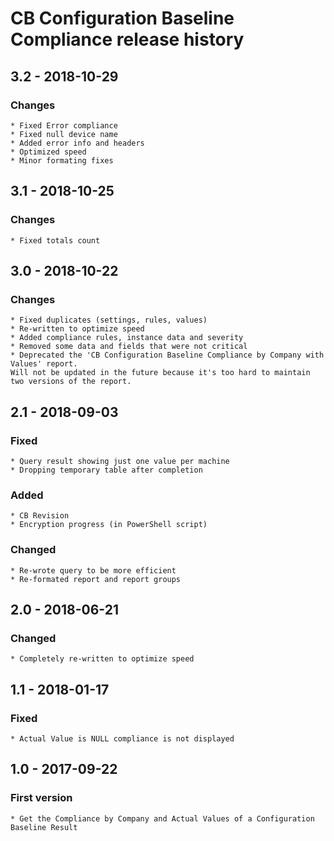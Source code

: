 # CB Configuration Baseline Compliance release history

## 3.2 - 2018-10-29

### Changes

    * Fixed Error compliance
    * Fixed null device name
    * Added error info and headers
    * Optimized speed
    * Minor formating fixes

## 3.1 - 2018-10-25

### Changes

    * Fixed totals count

## 3.0 - 2018-10-22

### Changes

    * Fixed duplicates (settings, rules, values)
    * Re-written to optimize speed
    * Added compliance rules, instance data and severity
    * Removed some data and fields that were not critical
    * Deprecated the 'CB Configuration Baseline Compliance by Company with Values' report.
    Will not be updated in the future because it's too hard to maintain two versions of the report.

## 2.1 - 2018-09-03

### Fixed

    * Query result showing just one value per machine
    * Dropping temporary table after completion

### Added

    * CB Revision
    * Encryption progress (in PowerShell script)

### Changed

    * Re-wrote query to be more efficient
    * Re-formated report and report groups

## 2.0 - 2018-06-21

### Changed

    * Completely re-written to optimize speed

## 1.1 - 2018-01-17

### Fixed

    * Actual Value is NULL compliance is not displayed

## 1.0 - 2017-09-22

### First version

    * Get the Compliance by Company and Actual Values of a Configuration Baseline Result